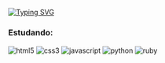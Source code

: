 [![Typing SVG](https://readme-typing-svg.herokuapp.com/?color=ffffff&size=34&width=1000&center=true&lines=Olá!+I'm+Letícia+Geovana.+:%29)](https://git.io/typing-svg)

### Estudando:

<div style="display: inline_block">
  <img align="center" alt="html5" src="https://img.shields.io/badge/HTML5-E34F26.svg?style=for-the-badge&logo=HTML5&logoColor=white"/>
  <img align="center" alt="css3" src="https://img.shields.io/badge/CSS-663399.svg?style=for-the-badge&logo=CSS&logoColor=white&color=1572b6"/>
  <img align="center" alt="javascript" src="https://img.shields.io/badge/JavaScript-F7DF1E.svg?style=for-the-badge&logo=JavaScript&logoColor=black"/>
  <img align="center" alt="python" src="https://img.shields.io/badge/Python-14354C.svg?style=for-the-badge&logo=Python&logoColor=white"/>
  <img align="center" alt="ruby" src="https://img.shields.io/badge/Ruby-D30001.svg?style=for-the-badge&logo=Ruby&logoColor=white">
</div>
